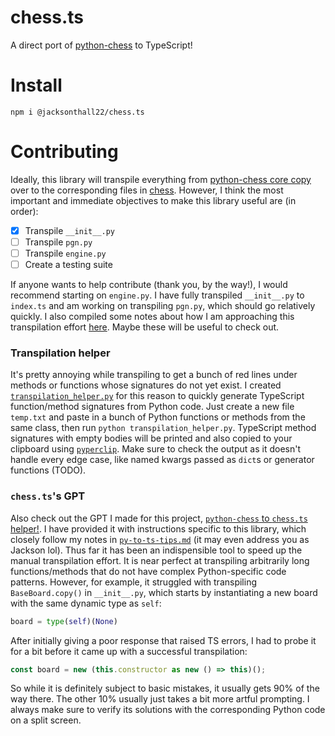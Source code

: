 # chess.ts
A direct port of [python-chess](https://github.com/niklasf/python-chess/tree/master) to TypeScript!

# Install
```
npm i @jacksonthall22/chess.ts
```

# Contributing
Ideally, this library will transpile everything from 
[python-chess core copy](./python-chess%20core%20copy/) over to the 
corresponding files in [chess](chess/). However, I think the most important
and immediate objectives to make this library useful are (in order):
- [x]  Transpile `__init__.py`
- [ ]  Transpile `pgn.py`
- [ ]  Transpile `engine.py`
- [ ]  Create a testing suite

If anyone wants to help contribute (thank you, by the way!), I would recommend
starting on `engine.py`. I have fully transpiled `__init__.py` to `index.ts` and
am working on transpiling `pgn.py`, which should go relatively quickly. I also 
compiled some notes about how I am approaching this transpilation effort 
[here](py-to-ts-tips.md). Maybe these will be useful to check out.

### Transpilation helper
It's pretty annoying while transpiling to get a bunch of red lines under methods or
functions whose signatures do not yet exist. I created
[`transpilation_helper.py`](transpilation_helper.py) for this reason to quickly generate
TypeScript function/method signatures from Python code. Just create a new file `temp.txt`
and paste in a bunch of Python functions or methods from the same class, then run 
`python transpilation_helper.py`. TypeScript method signatures with empty bodies will be 
printed and also copied to your clipboard using [`pyperclip`](https://pypi.org/project/pyperclip/). Make sure to check the output as it doesn't handle every edge case, like named kwargs passed
as `dict`s or generator functions (TODO).

### `chess.ts`'s GPT
Also check out the GPT I made for this project, [`python-chess` to `chess.ts` helper!](https://chat.openai.com/g/g-Ht5toEWik-python-chess-to-chess-ts-helper).
I have provided it with instructions specific to this library, which closely follow my 
notes in [`py-to-ts-tips.md`](py-to-ts-tips.md) (it may even address you as Jackson lol). 
Thus far it has been an indispensible tool to speed up the manual transpilation effort.
It is near perfect at transpiling arbitrarily long functions/methods that do not have 
complex Python-specific code patterns. However, for example, it struggled with 
transpiling `BaseBoard.copy()` in `__init__.py`, which starts by instantiating a new board 
with the same dynamic type as `self`:

```py
board = type(self)(None)
```

After initially giving a poor response that raised TS errors, I had to probe it for a bit 
before it came up with a successful transpilation:

```ts
const board = new (this.constructor as new () => this)();
```

So while it is definitely subject to basic mistakes, it usually gets 90% of the way there.
The other 10% usually just takes a bit more artful prompting. I always make sure to verify its 
solutions with the corresponding Python code on a split screen.